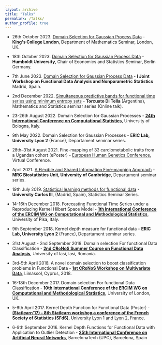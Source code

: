 ```yaml
---
layout: archive
title: "Talks"
permalink: /Talks/
author_profile: true
---
```


- 26th October 2023. [Domain Selection for Gaussian Process Data](https://arxiv.org/abs/2306.00538) - **King's College London**, Department of Mathematics Seminar, London, UK.
 
- 18th October 2023. [Domain Selection for Gaussian Process Data](https://arxiv.org/abs/2306.00538) - **Humboldt University**, Chair of Economics and Statistics Seminar, Berlin Germany.


- 7th June 2023. [Domain Selection for Gaussian Process Data](https://arxiv.org/abs/2306.00538) - **I Joint Workshop on Functional Data Analysis and Nonparametric Statistics** Madrid, Spain.

- 2nd December 2022. [Simultaneous predictive bands for functional time series using minimum entropy sets](https://arxiv.org/abs/2105.13627) - **Torcuato Di Tella** (Argentina), Mathematics and Statistics seminar series (Online talk).

- 23-26th August 2022. Domain Selection for Gaussian Processes - **[24th International Conference on Computational Statistics](http://www.compstat2022.org/)**, University of Bologna, Italy.

- 9th May 2022. Domain Selection for Gaussian Processes - **ERIC Lab, University Lyon 2** (France), Departament seminar series.

- 28th–31st August 2021. Fine-mapping of 33 cardiometabolic traits from a Ugandan cohort (ePoster) - [European Human Genetics Conference](https://2021.eshg.org/), Virtual Conference.

- April 2021. [A Flexible and Shared Information Fine-mapping Approach](https://www.nature.com/articles/s41467-021-26364-y) - **MRC Biostatistics Unit, University of Cambridge**, Departament seminar series.

- 19th July 2019. [Statistical learning methods for functional data](https://e-archivo.uc3m.es/handle/10016/29347) - **University Carlos III**, (Madrid, Spain), Statistics Seminar Series.

- 14-16th December 2018. Forecasting Functional Time Series under a Reproducing Kernel Hilbert Space Model - **[1th International Conference of the ERCIM WG on Computational and Methodological Statistics](http://www.cmstatistics.org/CMStatistics2018/)**, University of Pisa, Italy.

- 9th September 2018. Kernel depth measure for functional data - **ERIC Lab, University Lyon 2** (France), Departament seminar series.

- 31st August - 2nd September 2018. Domain selection For functional Data Classification - **[2nd CRoNoS Summer Course on Functional Data Analysis](http://www.cronosaction.com/cronosfdacourse.php)**, University of Iasi, Iasi, Romania.

- 3rd-5th April 2018. A novel domain selection to boost classification problems in Functional Data - **[1st CRoNoS Workshop on Multivariate Data](http://www.cronosaction.com/cronosfdacourse.php)**,  Limassol, Cyprus, 2018.

- 16-18th December 2017. Domain selection For functional Data Classification - **[10th International Conference of the ERCIM WG on Computational and Methodological Statistics](http://www.cmstatistics.org/CMStatistics2017/)**, University of London, UK. 

- 5-8th April 2017. Kernel Depth Function for Functional Data (Poster) - **[(Statlearn’17) - 8th Statlearn workshop a conference of the French Society of Statistics (SFdS)](https://statlearn.sciencesconf.org/)**, University Lyon 1 and Lyon 2, France. 

- 6-9th September 2016. Kernel Depth Functions for Functional Data with Application to Outlier Detection - **[25th International Conference on Artificial Neural Networks](https://link.springer.com/book/10.1007/978-3-319-44781-0)**, BarcelonaTech (UPC), Barcelona, Spain
